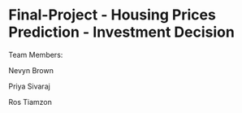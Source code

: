 # Final-Project - Housing Prices Prediction - Investment Decision

Team Members:

Nevyn Brown

Priya Sivaraj

Ros Tiamzon
